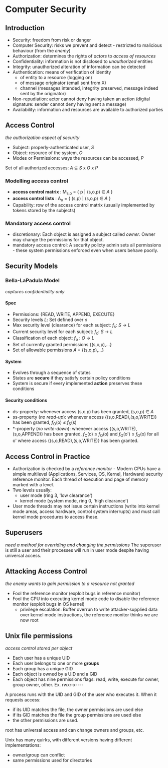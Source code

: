# Computer Security

## Introduction

- Security: freedom from risk or danger
- Computer Security: risks we prevent and detect - restricted to malicious behaviour (from the *enemy*)
- Authorization: determines the rights of *actors* to *access of resources* 
- Confidentiality: information is not disclosed to *unauthorized* entities
- Integrity: unauthorized alteration of information can be detected
- Authentication: means of verification of identity
	- of entity to a resource (logging on)
	- of message originator (email sent from X)
	- channel (messages intended, integrity preserved, message indeed sent by the originator)
- Non-repudiation: actor cannot deny having taken an action (digital signature: sender cannot deny having sent a message)
- Availability: information and resources are available to authorized parties

## Access Control
_the authorization aspect of security_ 

- Subject: properly-authenticated user, _S_
- Object: resource of the system, _O_
- Modes or Permissions: ways the resources can be accessed, _P_

Set of all authorized accesses:
_A_ ⊆ _S_ x _O_ x _P_

### Modelling access control

- **access control matrix** : M<sub>s,o</sub> = { p | (s,o,p) ∈ *A* }
- **access control lists** : A<sub>o</sub> = { (s,p) | (s,o,p) ∈ *A* }
- Capability: row of the access control matrix (usually implemented by tokens stored by the subjects)


### Mandatory access control
- discretionary: Each object is assigned a subject called _owner_. Owner may change the permissions for that object.
- mandatory access control: A security policty admin sets all permissions - these system permissions enforced even when users behave poorly.

## Security Models

### Bella-LaPadula Model
_captures confidentiality only_

#### Spec

- Permissions: {READ, WRITE, APPEND, EXECUTE}
- Security levels _L_: Set defined over ≤
- Max security level (clearance) for each subject: _f_<sub>s</sub>: _S_ -> _L_
- Current security level for each subject: _f_<sub>c</sub>: _S_ -> _L_ 
- Classification of each object: _f_<sub>o</sub> : _O_ -> _L_
- Set of currently granted permissions {(s,o,p),...}
- Set of allowable permissions _A_ = {(s,o,p),...}


#### System

- Evolves through a sequence of states
- States are **secure** if they satisfy certain policy conditions
- System is secure if every implemented **action** preserves these conditions

#### Security conditions
- ds-property: whenever access (s,o,p) has been granted, (s,o,p) ∈ _A_
- ss-property (*no read-up*): whenever access {(s,o,READ),(s,o,WRITE)} has been granted, _f_<sub>O</sub>(o) ≤ _f_<sub>S</sub>(s)
- \*-property (*no write-down*): whenever access {(s,o,WRITE),(s,o,APPEND)} has been granted, _f_<sub>C</sub>(o) ≤ _f_<sub>O</sub>(o) and _f_<sub>O</sub>(o') ≤ _f_<sub>O</sub>(o) for all o' where access {(s,o,READ),(s,o,WRITE)} has been granted.

## Access Control in Practice

- Authorization is checked by a *reference monitor* - Modern CPUs have a simple multilevel (Applications, Services, OS, Kernel, Hardware) security reference monitor. Each thread of execution and page of memory marked with a level.
- Two levels usually: 
	- user mode (ring 3, 'low clearance')
	- kernel mode (system mode, ring 0, 'high clearance')
- User mode threads may not issue certain instructions (write into kernel mode areas, access hardware, control system interrupts) and must call kernel mode procedures to access these.

## Superusers
_need a method for overriding and changing the permissions_
The superuser is still a user and their processes will run in user mode despite having universal access.

## Attacking Access Control
_the enemy wants to gain permission to a resource not granted_

- Fool the reference monitor (exploit bugs in reference monitor)
- Fool the CPU into executing kernel mode code to disable the reference monitor (exploit bugs in OS kernel)
	- privilege escalation: Buffer overrun to write attacker-supplied data over kernel mode instructions, the reference monitor thinks we are now root
	
## Unix file permissions
_access control stored per object_

- Each user has a unique UID
- Each user belongs to one or more **groups**
- Each group has a unique GID
- Each object is owned by a UID and a GID
- Each object has nine permissions flags: read, write, execute for owner, group owner, other. Ex. rwxr-x----

A process runs with the UID and GID of the user who executes it. When it requests access:
- if its UID matches the file, the owner permissions are used else
- if its GID matches the file the group permissions are used else
- the other permissions are used.

root has universal access and can change owners and groups, etc.

Unix has many quirks, with different versions having different implementations:
- owner/group can conflict
- same permissions used for directories